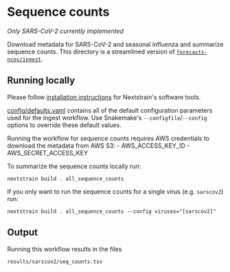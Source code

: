 # Sequence counts

_Only SARS-CoV-2 currently implemented_

Download metadata for SARS-CoV-2 and seasonal influenza and summarize sequence
counts. This directory is a streamlined version of
[`forecasts-ncov/ingest`](https://github.com/nextstrain/forecasts-ncov/tree/main/ingest).

## Running locally

Please follow [installation
instructions](https://docs.nextstrain.org/en/latest/install.html#installation-steps)
for Nextstrain's software tools.

[config/defaults.yaml](config/defaults.yaml) contains all of the default
configuration parameters used for the ingest workflow. Use Snakemake's
`--configfile`/`--config` options to override these default values.

Running the workflow for sequence counts requires AWS credentials to download
the metadata from AWS S3: - AWS_ACCESS_KEY_ID - AWS_SECRET_ACCESS_KEY

To summarize the sequence counts locally run:

```
nextstrain build . all_sequence_counts
```

If you only want to run the sequence counts for a single virus (e.g. `sarscov2`) run:

```
nextstrain build . all_sequence_counts --config viruses="[sarscov2]"
```

## Output

Running this workflow results in the files

```
results/sarscov2/seq_counts.tsv
```
